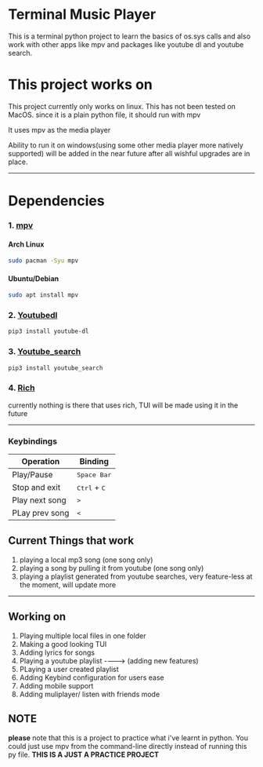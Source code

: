 # Terminal Music Player 
This is a terminal python project to learn the basics of os.sys calls and also work with other apps like mpv and packages like youtube dl and youtube search.

# This project works on 
This project currently only works on linux.
This has not been tested on MacOS. since it is a plain python file, it should run with mpv

It uses mpv as the media player

Ability to run it on windows(using some other media player more natively supported) will be added in the near future after all wishful upgrades are in place.

<hr>

# Dependencies
### 1. [mpv](https://mpv.io/)
#### Arch Linux
```sh
sudo pacman -Syu mpv
```
#### Ubuntu/Debian
```sh
sudo apt install mpv
```

### 2. [Youtubedl](https://github.com/ytdl-org/youtube-dl)
```sh
pip3 install youtube-dl
```

### 3. [Youtube_search](https://pypi.org/project/youtube-search/)
```sh
pip3 install youtube_search
```

### 4. [Rich](https://rich.readthedocs.io/en/stable/index.html)
currently nothing is there that uses rich, TUI will be made using it in the future


<hr>

### Keybindings

| Operation                                                                                 | Binding                          | 
|-------------------------------------------------------------------------------------------|----------------------------------|
| Play/Pause                                                                              | <kbd>Space Bar</kbd>  |
| Stop and exit                                                                          | <kbd>Ctrl</kbd> + <kbd>C</kbd>   |
| Play next song                                                                                    | <kbd>></kbd>   |
| PLay prev song                                                                         |  <kbd><</kbd> |


## Current Things that work
1. playing a local mp3 song (one song only)
2. playing a song by pulling it from youtube (one song only)
3. playing a playlist generated from youtube searches, very feature-less at the moment, will update more

<hr>

##  Working on
1. Playing multiple local files in one folder
2. Making a good looking TUI
3. Adding lyrics for songs 
4. Playing a youtube playlist ----> (adding new features)
5. PLaying a user created playlist
6. Adding Keybind configuration for users ease
7. Adding mobile support
8. Adding muliplayer/ listen with friends mode

## NOTE
**please** note that this is a project to practice what i've learnt in python. You could just use mpv from the command-line directly instead of running this py file. **THIS IS A JUST A PRACTICE PROJECT**
